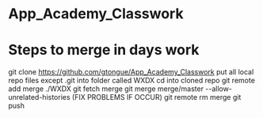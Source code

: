 # App_Academy_Classwork


# Steps to merge in days work

git clone https://github.com/gtongue/App_Academy_Classwork
put all local repo files except .git into folder called WXDX
cd into cloned repo
git remote add merge ./WXDX
git fetch merge
git merge merge/master --allow-unrelated-histories
(FIX PROBLEMS IF OCCUR)
git remote rm merge
git push
